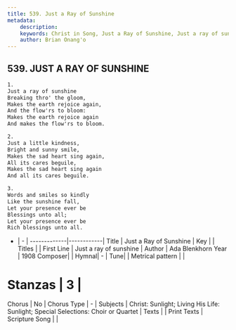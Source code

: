 ```yaml
---
title: 539. Just a Ray of Sunshine
metadata:
    description: 
    keywords: Christ in Song, Just a Ray of Sunshine, Just a ray of sunshine, 
    author: Brian Onang'o
---
```



## 539. JUST A RAY OF SUNSHINE

```txt
1.
Just a ray of sunshine
Breaking thro' the gloom,
Makes the earth rejoice again,
And the flow'rs to bloom:
Makes the earth rejoice again
And makes the flow'rs to bloom.

2.
Just a little kindness,
Bright and sunny smile,
Makes the sad heart sing again,
All its cares beguile,
Makes the sad heart sing again
And all its cares beguile.

3.
Words and smiles so kindly
Like the sunshine fall,
Let your presence ever be
Blessings unto all;
Let your presence ever be
Rich blessings unto all.
```

- |   -  |
-------------|------------|
Title | Just a Ray of Sunshine |
Key |  |
Titles |  |
First Line | Just a ray of sunshine |
Author | Ada Blenkhorn
Year | 1908
Composer|  |
Hymnal|  - |
Tune|  |
Metrical pattern | |
# Stanzas | 3 |
Chorus | No |
Chorus Type | - |
Subjects | Christ: Sunlight; Living His Life: Sunlight; Special Selections: Choir or Quartet |
Texts |  |
Print Texts | 
Scripture Song |  |
  
